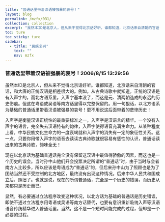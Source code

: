 ```yaml
---
title: "普通话里带着汉语被强暴的哀号！"
layout: blog
permalink: /mzfx/031/
collection: collection
excerpt: "虽然本ID是北京人，但从来不觉得北京话好听。谁都知道，北京话来自清朝的官话，和大唐的正统汉语是相差很大的。例如，从古典诗歌中就知道，正统的汉语是有入声字的，而北方语系里，入声字基本没了，而这是元、清两朝造成的永远的历史伤痕。但这在粤语或吴语等南方话里得以完整保留的。用一句狠话，以北方语系为基础的普通话里带着汉语被强暴的哀号！更不用说这后面带着的悲惨历史！"
toc: ture
toc_sticky: ture
sidebar:
  - title: "民族复兴"
    text: ""
    nav: mzfx
---
```


### 普通话里带着汉语被强暴的哀号！2006/8/15 13:29:56 

虽然本ID是北京人，但从来不觉得北京话好听。谁都知道，北京话来自清朝的官话，和大唐的正统汉语是相差很大的。例如，从古典诗歌中就知道，正统的汉语是有入声字的，而北方语系里，入声字基本没了，而这是元、清两朝造成的永远的历史伤痕。但这在粤语或吴语等南方话里得以完整保留的。用一句狠话，以北方语系为基础的普通话里带着汉语被强暴的哀号！更不用说这后面带着的悲惨历史！

入声字是衡量汉语正统性的最重要标准之一，入声字是汉语言的精华。一个没有入声字的语言，完全失去汉语特有的韵律，入声字使得语音充满生命力。从某种程度上看，中华民族文化生命力的一度衰竭就和入声字的消失有一定的象征性关系。这一点，只要你用带入声字的语音去读读古典诗歌就很容易有感性的认识，普通话读出来的古典诗歌，韵味全无！

现在以北京话为基础普通话完全没有保留这汉语中最值得骄傲的因素，而这也是一个历史的误会。当时孙中山他们开会投票决定所谓的“普通话”时，由于当时与会者南方人比较多，所以应该是粤语成为“普通话”的，但后来孙中山为了照顾也是为了团结当然还不受控制的北方地区，最终没有出现这种情况。后来中华人民共和国成立后，照旧了。也就是说，现在的所谓普通话，完全是一个历史的错误，而历史从来都只是历史而已。

显然，有必要通过立法程序改变这种状况，以北方话为基础的普通话是历史错误，即使不通过立法程序用粤语或吴语等南方话替代，也要有意识重新吸纳入声等汉语语音传统精华进入普通话里。当然，这不是一个短时间能完成的过程，但却是一个必要的过程。